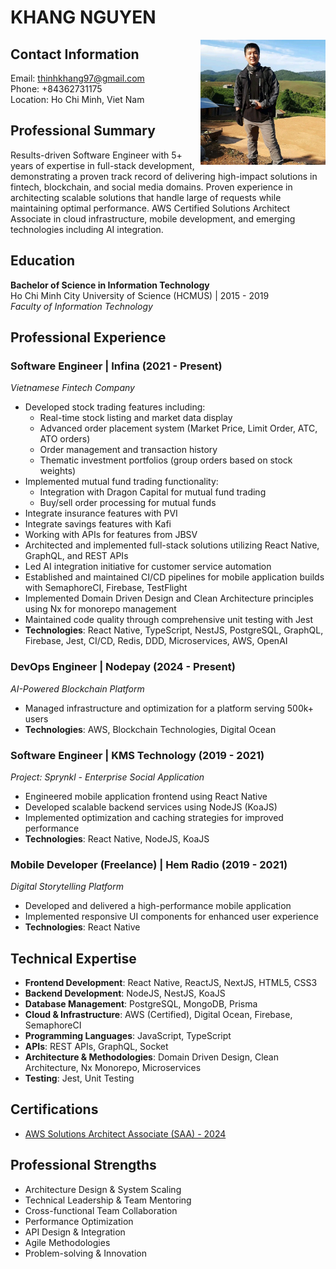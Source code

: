 # KHANG NGUYEN

<img src="assets/portfolio-avatar.jpeg" width="200" alt="Khang Nguyen" align="right"/>

## Contact Information

Email: thinhkhang97@gmail.com  
Phone: +84362731175  
Location: Ho Chi Minh, Viet Nam

## Professional Summary

Results-driven Software Engineer with 5+ years of expertise in full-stack development, demonstrating a proven track record of delivering high-impact solutions in fintech, blockchain, and social media domains. Proven experience in architecting scalable solutions that handle large of requests while maintaining optimal performance. AWS Certified Solutions Architect Associate in cloud infrastructure, mobile development, and emerging technologies including AI integration.

## Education

**Bachelor of Science in Information Technology**  
Ho Chi Minh City University of Science (HCMUS) | 2015 - 2019  
_Faculty of Information Technology_

## Professional Experience

### Software Engineer | Infina (2021 - Present)

_Vietnamese Fintech Company_

- Developed stock trading features including:
  - Real-time stock listing and market data display
  - Advanced order placement system (Market Price, Limit Order, ATC, ATO orders)
  - Order management and transaction history
  - Thematic investment portfolios (group orders based on stock weights)
- Implemented mutual fund trading functionality:
  - Integration with Dragon Capital for mutual fund trading
  - Buy/sell order processing for mutual funds
- Integrate insurance features with PVI
- Integrate savings features with Kafi
- Working with APIs for features from JBSV
- Architected and implemented full-stack solutions utilizing React Native, GraphQL, and REST APIs
- Led AI integration initiative for customer service automation
- Established and maintained CI/CD pipelines for mobile application builds with SemaphoreCI, Firebase, TestFlight
- Implemented Domain Driven Design and Clean Architecture principles using Nx for monorepo management
- Maintained code quality through comprehensive unit testing with Jest
- **Technologies**: React Native, TypeScript, NestJS, PostgreSQL, GraphQL, Firebase, Jest, CI/CD, Redis, DDD, Microservices, AWS, OpenAI

### DevOps Engineer | Nodepay (2024 - Present)

_AI-Powered Blockchain Platform_

- Managed infrastructure and optimization for a platform serving 500k+ users
- **Technologies**: AWS, Blockchain Technologies, Digital Ocean

### Software Engineer | KMS Technology (2019 - 2021)

_Project: Sprynkl - Enterprise Social Application_

- Engineered mobile application frontend using React Native
- Developed scalable backend services using NodeJS (KoaJS)
- Implemented optimization and caching strategies for improved performance
- **Technologies**: React Native, NodeJS, KoaJS

### Mobile Developer (Freelance) | Hem Radio (2019 - 2021)

_Digital Storytelling Platform_

- Developed and delivered a high-performance mobile application
- Implemented responsive UI components for enhanced user experience
- **Technologies**: React Native

## Technical Expertise

- **Frontend Development**: React Native, ReactJS, NextJS, HTML5, CSS3
- **Backend Development**: NodeJS, NestJS, KoaJS
- **Database Management**: PostgreSQL, MongoDB, Prisma
- **Cloud & Infrastructure**: AWS (Certified), Digital Ocean, Firebase, SemaphoreCI
- **Programming Languages**: JavaScript, TypeScript
- **APIs**: REST APIs, GraphQL, Socket
- **Architecture & Methodologies**: Domain Driven Design, Clean Architecture, Nx Monorepo, Microservices
- **Testing**: Jest, Unit Testing

## Certifications

- [AWS Solutions Architect Associate (SAA) - 2024](https://www.credly.com/badges/c44e2833-7219-4733-a0c1-68d6a61c9cd4/public_url)

## Professional Strengths

- Architecture Design & System Scaling
- Technical Leadership & Team Mentoring
- Cross-functional Team Collaboration
- Performance Optimization
- API Design & Integration
- Agile Methodologies
- Problem-solving & Innovation
